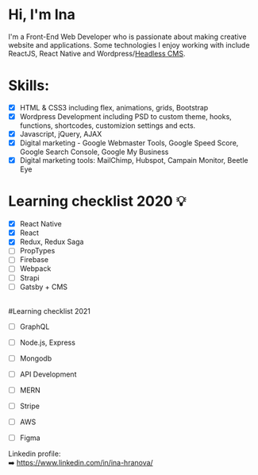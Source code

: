 # Hi, I'm Ina
I'm a Front-End Web Developer who is passionate about making creative website and applications. Some technologies I enjoy working with include ReactJS, React Native and Wordpress/<a href = "https://headlesscms.org/">Headless CMS</a>. <br/>

# Skills:
- [x] HTML & CSS3 including flex, animations, grids, Bootstrap
- [x] Wordpress Development including PSD to custom theme, hooks, functions, shortcodes, customizion settings and ects.
- [x] Javascript, jQuery, AJAX
- [x] Digital marketing - Google Webmaster Tools, Google Speed Score, Google Search Console, Google My Business
- [x] Digital marketing tools: MailChimp, Hubspot, Campain Monitor, Beetle Eye 

# Learning checklist 2020 💡

- [x] React Native
- [x] React
- [x] Redux, Redux Saga
- [ ] PropTypes
- [ ] Firebase
- [ ] Webpack
- [ ] Strapi
- [ ] Gatsby + CMS
 
<br/> 
#Learning checklist 2021

- [ ] GraphQL
- [ ] Node.js, Express
- [ ] Mongodb
- [ ] API Development
- [ ] MERN
- [ ] Stripe
- [ ] AWS
- [ ] Figma
  

Linkedin profile: <br/>
➡️ https://www.linkedin.com/in/ina-hranova/
